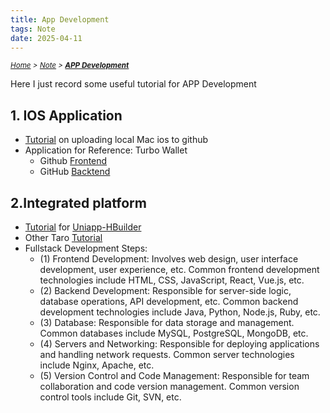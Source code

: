 ```yaml
---
title: App Development
tags: Note
date: 2025-04-11 
---
```

*<small>[Home](/About/index.html) > [Note](/tags/Note/index.html) > **[APP Development](/2025/04/11/Note/APP-Development/index.html)</small>***

Here  I just record some useful tutorial for APP Development 
## 1. IOS Application
- [Tutorial](https://blog.csdn.net/daleiwang/article/details/31347387) on uploading local Mac ios to github
- Application for Reference: Turbo Wallet
  - Github [Frontend](https://github.com/Kyxie/money-management.git)
  - GitHub [Backtend](https://github.com/Kyxie/money-back.git)
## 2.Integrated platform
- [Tutorial](https://doc.macwk.cc/docs/project-deployment/uniapp/base) for [Uniapp-HBuilder](https://uniapp.dcloud.net.cn/quickstart.html#)
- Other Taro [Tutorial](https://taro.jd.com)
- Fullstack Development Steps:
  - (1) Frontend Development: Involves web design, user interface development, user experience, etc. Common frontend development technologies include HTML, CSS, JavaScript, React, Vue.js, etc.
  - (2) Backend Development: Responsible for server-side logic, database operations, API development, etc. Common backend development technologies include Java, Python, Node.js, Ruby, etc.
  - (3) Database: Responsible for data storage and management. Common databases include MySQL, PostgreSQL, MongoDB, etc.
  - (4) Servers and Networking: Responsible for deploying applications and handling network requests. Common server technologies include Nginx, Apache, etc.
  - (5) Version Control and Code Management: Responsible for team collaboration and code version management. Common version control tools include Git, SVN, etc.


